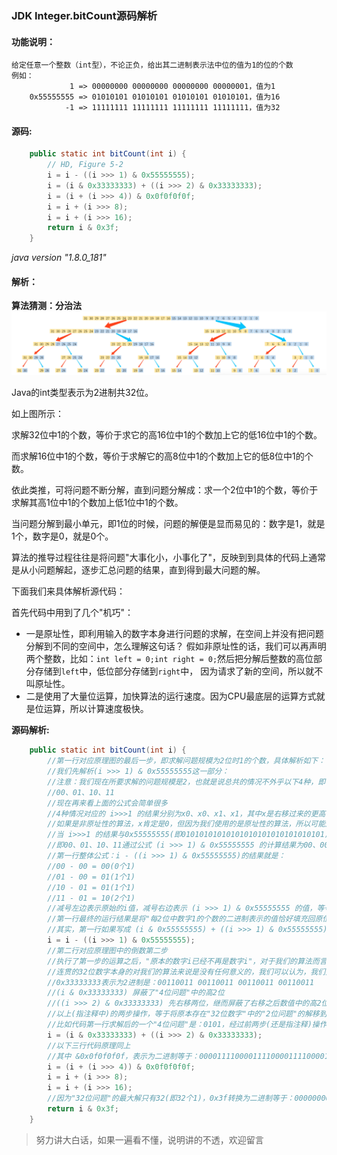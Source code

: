 ### JDK Integer.bitCount源码解析

#### 功能说明：
    给定任意一个整数（int型），不论正负，给出其二进制表示法中位的值为1的位的个数
    例如：
                 1 => 00000000 00000000 00000000 00000001，值为1
        0x55555555 => 01010101 01010101 01010101 01010101，值为16
                -1 => 11111111 11111111 11111111 11111111，值为32
                
#### 源码:
```java
    public static int bitCount(int i) {
        // HD, Figure 5-2
        i = i - ((i >>> 1) & 0x55555555);
        i = (i & 0x33333333) + ((i >>> 2) & 0x33333333);
        i = (i + (i >>> 4)) & 0x0f0f0f0f;
        i = i + (i >>> 8);
        i = i + (i >>> 16);
        return i & 0x3f;
    }
```
*java version "1.8.0_181"*

#### 解析：

**算法猜测：分治法**
![算法示意图](../Schematic/Integer.bitCount01.jpg "分治法示意图")

Java的int类型表示为2进制共32位。

如上图所示：

求解32位中1的个数，等价于求它的高16位中1的个数加上它的低16位中1的个数。

而求解16位中1的个数，等价于求解它的高8位中1的个数加上它的低8位中1的个数。

依此类推，可将问题不断分解，直到问题分解成：求一个2位中1的个数，等价于求解其高1位中1的个数加上低1位中1的个数。

当问题分解到最小单元，即1位的时候，问题的解便是显而易见的：数字是1，就是1个，数字是0，就是0个。

算法的推导过程往往是将问题"大事化小，小事化了"，反映到到具体的代码上通常是从小问题解起，逐步汇总问题的结果，直到得到最大问题的解。

下面我们来具体解析源代码：

首先代码中用到了几个"机巧"：
* 一是原址性，即利用输入的数字本身进行问题的求解，在空间上并没有把问题分解到不同的空间中，怎么理解这句话？
假如非原址性的话，我们可以再声明两个整数，比如：`int left = 0;int right = 0;`然后把分解后整数的高位部分存储到`left`中，低位部分存储到`right`中，
因为请求了新的空间，所以就不叫原址性。
* 二是使用了大量位运算，加快算法的运行速度。因为CPU最底层的运算方式就是位运算，所以计算速度极快。

**源码解析:**
```java
    public static int bitCount(int i) {
        //第一行对应原理图的最后一步，即求解问题规模为2位时1的个数，具体解析如下：
        //我们先解析(i >>> 1) & 0x55555555这一部分：
        //注意：我们现在所要求解的问题规模是2，也就是说总共的情况不外乎以下4种，即：
        //00、01、10、11
        //现在再来看上面的公式会简单很多
        //4种情况对应的 i>>>1 的结果分别为x0、x0、x1、x1，其中x是右移过来的更高位
        //如果是非原址性的算法，x肯定是0，但因为我们使用的是原址性的算法，所以可能是1，也可能是0，但其实这并不影响我们的计算，因为下一步便做了屏蔽操作
        //当 i>>>1 的结果与0x55555555(即01010101010101010101010101010101)进行与运算后，不论x的值是什么，结果都将为0
        //即00、01、10、11通过公式 (i >>> 1) & 0x55555555 的计算结果为00、00、01、01
        //第一行整体公式：i - ((i >>> 1) & 0x55555555)的结果就是：
        //00 - 00 = 00(0个1)
        //01 - 00 = 01(1个1)
        //10 - 01 = 01(1个1)
        //11 - 01 = 10(2个1)
        //减号左边表示原始的i值，减号右边表示 (i >>> 1) & 0x55555555 的值，等号右边是最后运算结果
        //第一行最终的运行结果是将"每2位中数字1的个数的二进制表示的值恰好填充回原位置"
        //其实，第一行如果写成 (i & 0x55555555) + ((i >>> 1) & 0x55555555)可能更好理解，也与之后的代码形成更好的类比
        i = i - ((i >>> 1) & 0x55555555);
        //第二行对应原理图中的倒数第二步
        //执行了第一步的运算之后，"原本的数字i已经不再是数字i"，对于我们的算法而言，每两位一组才有意义(表示这两位中数字1的个数)
        //连贯的32位数字本身的对我们的算法来说是没有任何意义的，我们可以认为，我们只是把16个表示"2位问题"有多少个1的解的数字，存在了一个32位的数字中而已
        //0x33333333表示为2进制是：00110011 00110011 00110011 00110011
        //(i & 0x33333333) 屏蔽了"4位问题"中的高2位
        //((i >>> 2) & 0x33333333) 先右移两位，继而屏蔽了右移之后数值中的高2位
        //以上(指注释中)的两步操作，等于将原本存在"32位数字"中的"2位问题"的解移到同一位置进行求和
        //比如代码第一行求解后的一个"4位问题"是：0101，经过前两步(还是指注释)操作后，等价于 01 + 01 = 10，新的10将存储到"32位数字"中对应的位置
        i = (i & 0x33333333) + ((i >>> 2) & 0x33333333);
        //以下三行代码原理同上
        //其中 &0x0f0f0f0f，表示为二进制等于：00001111000011110000111100001111，因为"8位"问题解中最大解也就是8(即8个1)，而1111可表示的最大值是15，所以可以省略前4位
        i = (i + (i >>> 4)) & 0x0f0f0f0f;
        i = i + (i >>> 8);
        i = i + (i >>> 16);
        //因为"32位问题"的最大解只有32(即32个1)，0x3f转换为二进制等于：00000000000000000000000000111111，低6位足够表示数字32，所以可以与运算，舍弃高26位
        return i & 0x3f;
    }
```

>努力讲大白话，如果一遍看不懂，说明讲的不透，欢迎留言
